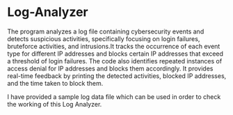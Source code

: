 # Log-Analyzer
The program analyzes a log file containing cybersecurity events and detects suspicious activities, specifically focusing on login failures, bruteforce activities, and intrusions.It tracks the occurrence of each event type for different IP addresses and blocks certain IP addresses that exceed a threshold of login failures. The code also identifies repeated instances of access denial for IP addresses and blocks them accordingly. It provides real-time feedback by printing the detected activities, blocked IP addresses, and the time taken to block them.

I have provided a sample log data file which can be used in order to check the working of this Log Analyzer.
